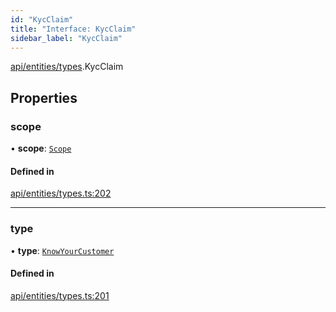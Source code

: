 ```yaml
---
id: "KycClaim"
title: "Interface: KycClaim"
sidebar_label: "KycClaim"
---
```


[api/entities/types](../../../../../modules/API/Entities/Types/Types.md).KycClaim

## Properties

### scope

• **scope**: [`Scope`](../Scope/Scope.md)

#### Defined in

[api/entities/types.ts:202](https://github.com/PolymeshAssociation/polymesh-sdk/blob/fbf6882d0/src/api/entities/types.ts#L202)

___

### type

• **type**: [`KnowYourCustomer`](../../../../../enums/API/Entities/Types/ClaimType/ClaimType.md#knowyourcustomer)

#### Defined in

[api/entities/types.ts:201](https://github.com/PolymeshAssociation/polymesh-sdk/blob/fbf6882d0/src/api/entities/types.ts#L201)
